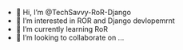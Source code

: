 - 👋 Hi, I’m @TechSavvy-RoR-Django
- 👀 I’m interested in ROR and Django devlopemrnt
- 🌱 I’m currently learning RoR
- 💞️ I’m looking to collaborate on ...


<!---
TechSavvy-RoR-Django/TechSavvy-RoR-Django is a ✨ special ✨ repository because its `README.md` (this file) appears on your GitHub profile.
You can click the Preview link to take a look at your changes.
--->
